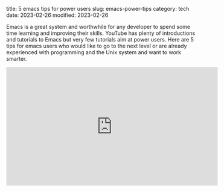title: 5 emacs tips for power users
slug: emacs-power-tips
category: tech
date: 2023-02-26
modified: 2023-02-26

Emacs is a great system and worthwhile for any developer to spend some time learning and improving their skills.   YouTube has plenty of introductions and tutorials to Emacs but very few tutorials aim at power users.   Here are 5 tips for emacs users who would like to go to the next level or are already experienced with programming and the Unix system and want to work smarter.

<iframe width="560" height="315" src="https://www.youtube.com/embed/RfIX1VruIi0" title="YouTube video player" frameborder="0" allow="accelerometer; autoplay; clipboard-write; encrypted-media; gyroscope; picture-in-picture; web-share" allowfullscreen></iframe>

